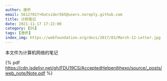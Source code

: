 ```yaml
---
author: 唐侨
email: 56127817+Outsider565@users.noreply.github.com
title: 计网笔记
date: 2021-11-17 17:22:00
category: [OS]
tags: [唐侨]
index_img: https://webfoundation.org/docs/2017/03/March-12-Letter.jpg
---
```


本文件为计算机网络的笔记

{% pdf https://cdn.jsdelivr.net/gh/FDU19CS/AcceptedHelper@hexo/source/_posts/web_note/Note.pdf %}